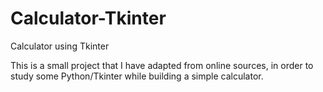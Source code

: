 # Calculator-Tkinter
Calculator using Tkinter

This is a small project that I have adapted from online sources, in order to study some Python/Tkinter while building a simple calculator.

